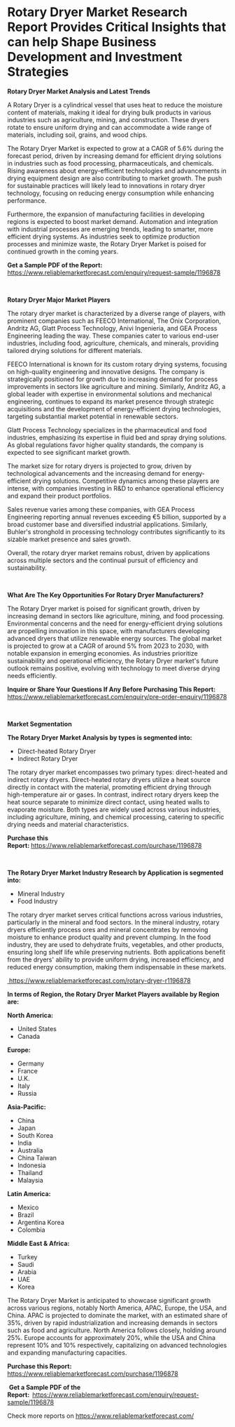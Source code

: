 <p><h1>Rotary Dryer Market Research Report Provides Critical Insights that can help Shape Business Development and Investment Strategies</h1></p><p><strong>Rotary Dryer Market Analysis and Latest Trends</strong></p>
<p><p>A Rotary Dryer is a cylindrical vessel that uses heat to reduce the moisture content of materials, making it ideal for drying bulk products in various industries such as agriculture, mining, and construction. These dryers rotate to ensure uniform drying and can accommodate a wide range of materials, including soil, grains, and wood chips.</p><p>The Rotary Dryer Market is expected to grow at a CAGR of 5.6% during the forecast period, driven by increasing demand for efficient drying solutions in industries such as food processing, pharmaceuticals, and chemicals. Rising awareness about energy-efficient technologies and advancements in drying equipment design are also contributing to market growth. The push for sustainable practices will likely lead to innovations in rotary dryer technology, focusing on reducing energy consumption while enhancing performance.</p><p>Furthermore, the expansion of manufacturing facilities in developing regions is expected to boost market demand. Automation and integration with industrial processes are emerging trends, leading to smarter, more efficient drying systems. As industries seek to optimize production processes and minimize waste, the Rotary Dryer Market is poised for continued growth in the coming years.</p></p>
<p><strong>Get a Sample PDF of the Report:&nbsp;</strong> <a href="https://www.reliablemarketforecast.com/enquiry/request-sample/1196878?utm_campaign=2130&utm_medium=2&utm_source=Github&utm_content=ia&utm_term=10042025&utm_id=rotary-dryer">https://www.reliablemarketforecast.com/enquiry/request-sample/1196878</a></p>
<p>&nbsp;</p>
<p><strong>Rotary Dryer Major Market Players</strong></p>
<p><p>The rotary dryer market is characterized by a diverse range of players, with prominent companies such as FEECO International, The Onix Corporation, Andritz AG, Glatt Process Technology, Anivi Ingenieria, and GEA Process Engineering leading the way. These companies cater to various end-user industries, including food, agriculture, chemicals, and minerals, providing tailored drying solutions for different materials.</p><p>FEECO International is known for its custom rotary drying systems, focusing on high-quality engineering and innovative designs. The company is strategically positioned for growth due to increasing demand for process improvements in sectors like agriculture and mining. Similarly, Andritz AG, a global leader with expertise in environmental solutions and mechanical engineering, continues to expand its market presence through strategic acquisitions and the development of energy-efficient drying technologies, targeting substantial market potential in renewable sectors.</p><p>Glatt Process Technology specializes in the pharmaceutical and food industries, emphasizing its expertise in fluid bed and spray drying solutions. As global regulations favor higher quality standards, the company is expected to see significant market growth. </p><p>The market size for rotary dryers is projected to grow, driven by technological advancements and the increasing demand for energy-efficient drying solutions. Competitive dynamics among these players are intense, with companies investing in R&D to enhance operational efficiency and expand their product portfolios.</p><p>Sales revenue varies among these companies, with GEA Process Engineering reporting annual revenues exceeding €5 billion, supported by a broad customer base and diversified industrial applications. Similarly, Buhler's stronghold in processing technology contributes significantly to its sizable market presence and sales growth.</p><p>Overall, the rotary dryer market remains robust, driven by applications across multiple sectors and the continual pursuit of efficiency and sustainability.</p></p>
<p>&nbsp;</p>
<p><strong>What Are The Key Opportunities For Rotary Dryer Manufacturers?</strong></p>
<p><p>The Rotary Dryer market is poised for significant growth, driven by increasing demand in sectors like agriculture, mining, and food processing. Environmental concerns and the need for energy-efficient drying solutions are propelling innovation in this space, with manufacturers developing advanced dryers that utilize renewable energy sources. The global market is projected to grow at a CAGR of around 5% from 2023 to 2030, with notable expansion in emerging economies. As industries prioritize sustainability and operational efficiency, the Rotary Dryer market's future outlook remains positive, evolving with technology to meet diverse drying needs efficiently.</p></p>
<p><strong>Inquire or Share Your Questions If Any Before Purchasing This Report:</strong> <a href="https://www.reliablemarketforecast.com/enquiry/pre-order-enquiry/1196878?utm_campaign=2130&utm_medium=2&utm_source=Github&utm_content=ia&utm_term=10042025&utm_id=rotary-dryer">https://www.reliablemarketforecast.com/enquiry/pre-order-enquiry/1196878</a></p>
<p>&nbsp;</p>
<p><strong>Market Segmentation</strong></p>
<p><strong>The Rotary Dryer Market Analysis by types is segmented into:</strong></p>
<p><ul><li>Direct-heated Rotary Dryer</li><li>Indirect Rotary Dryer</li></ul></p>
<p><p>The rotary dryer market encompasses two primary types: direct-heated and indirect rotary dryers. Direct-heated rotary dryers utilize a heat source directly in contact with the material, promoting efficient drying through high-temperature air or gases. In contrast, indirect rotary dryers keep the heat source separate to minimize direct contact, using heated walls to evaporate moisture. Both types are widely used across various industries, including agriculture, mining, and chemical processing, catering to specific drying needs and material characteristics.</p></p>
<p><strong>Purchase this Report:&nbsp;</strong><a href="https://www.reliablemarketforecast.com/purchase/1196878?utm_campaign=2130&utm_medium=2&utm_source=Github&utm_content=ia&utm_term=10042025&utm_id=rotary-dryer">https://www.reliablemarketforecast.com/purchase/1196878</a></p>
<p>&nbsp;</p>
<p><strong>The Rotary Dryer Market Industry Research by Application is segmented into:</strong></p>
<p><ul><li>Mineral Industry</li><li>Food Industry</li></ul></p>
<p><p>The rotary dryer market serves critical functions across various industries, particularly in the mineral and food sectors. In the mineral industry, rotary dryers efficiently process ores and mineral concentrates by removing moisture to enhance product quality and prevent clumping. In the food industry, they are used to dehydrate fruits, vegetables, and other products, ensuring long shelf life while preserving nutrients. Both applications benefit from the dryers' ability to provide uniform drying, increased efficiency, and reduced energy consumption, making them indispensable in these markets.</p></p>
<p><a href="https://www.reliablemarketforecast.com/rotary-dryer-r1196878?utm_campaign=2130&utm_medium=2&utm_source=Github&utm_content=ia&utm_term=10042025&utm_id=rotary-dryer">&nbsp;https://www.reliablemarketforecast.com/rotary-dryer-r1196878</a></p>
<p><strong>In terms of Region, the Rotary Dryer Market Players available by Region are:</strong></p>
<p>
    <p> <strong> North America: </strong>
        <ul>
            <li>United States</li>
            <li>Canada</li>
        </ul>
        </p> 
    <p> <strong> Europe: </strong>
        <ul>
            <li>Germany</li>
            <li>France</li>
            <li>U.K.</li>
            <li>Italy</li>
            <li>Russia</li>
        </ul>
        </p> 
    <p> <strong> Asia-Pacific: </strong>
        <ul>
            <li>China</li>
            <li>Japan</li>
            <li>South Korea</li>
            <li>India</li>
            <li>Australia</li>
            <li>China Taiwan</li>
            <li>Indonesia</li>
            <li>Thailand</li>
            <li>Malaysia</li>
        </ul>
        </p> 
    <p> <strong> Latin America: </strong>
        <ul>
            <li>Mexico</li>
            <li>Brazil</li>
            <li>Argentina Korea</li>
            <li>Colombia</li>
        </ul>
        </p> 
    <p> <strong> Middle East & Africa: </strong>
        <ul>
            <li>Turkey</li>
            <li>Saudi</li>
            <li>Arabia</li>
            <li>UAE</li>
            <li>Korea</li>
        </ul>
    </p>
    </p>
<p><p>The Rotary Dryer Market is anticipated to showcase significant growth across various regions, notably North America, APAC, Europe, the USA, and China. APAC is projected to dominate the market, with an estimated share of 35%, driven by rapid industrialization and increasing demands in sectors such as food and agriculture. North America follows closely, holding around 25%. Europe accounts for approximately 20%, while the USA and China represent 10% and 10% respectively, capitalizing on advanced technologies and expanding manufacturing capacities.</p></p>
<p><strong>Purchase this Report: </strong><a href="https://www.reliablemarketforecast.com/purchase/1196878?utm_campaign=2130&utm_medium=2&utm_source=Github&utm_content=ia&utm_term=10042025&utm_id=rotary-dryer">https://www.reliablemarketforecast.com/purchase/1196878</a></p>
<p>&nbsp;<strong>Get a Sample PDF of the Report:&nbsp;&nbsp;</strong><a href="https://www.reliablemarketforecast.com/enquiry/request-sample/1196878?utm_campaign=2130&utm_medium=2&utm_source=Github&utm_content=ia&utm_term=10042025&utm_id=rotary-dryer">https://www.reliablemarketforecast.com/enquiry/request-sample/1196878</a></p>
<p><strong></strong></p>
<p>Check more reports on <a href="https://www.reliablemarketforecast.com/?utm_campaign=2130&utm_medium=2&utm_source=Github&utm_content=ia&utm_term=10042025&utm_id=rotary-dryer">https://www.reliablemarketforecast.com/</a></p>
